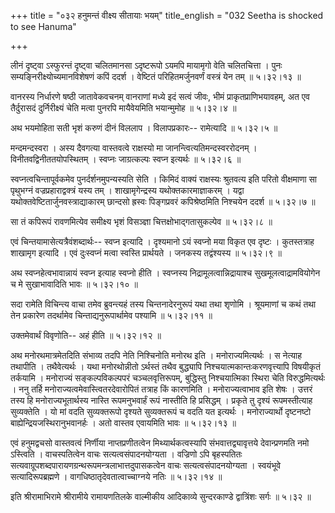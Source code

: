 +++
title = "०३२ हनुमन्तं वीक्ष्य सीतायाः भयम्"
title_english = "032 Seetha is shocked to see Hanuma"

+++


लीनं दृष्ट्वा ऽस्फुरन्तं दृष्ट्वा चलितमानसा ऽदृष्टरूपो ऽयमपि मायामृगो
वेति चलितचित्ता । पुनः सम्यङ्निरीक्ष्योच्यमानविशेषणं कपिं ददर्श ।
वेष्टितं परिहितमर्जुनवर्णं वस्त्रं येन तम्  ॥  ५।३२।१३  ॥   

  

वानरस्य निर्धारणे षष्ठी जातावेकवचनम् वानराणां मध्ये इदं सत्वं जीवः, भीमं
प्राकृतप्राणिभयावहम्, अत एव तैर्दुरासदं दुर्निरीक्ष्यं चेति मत्वा पुनरपि
मायैवेयमिति भयान्मुमोह  ॥  ५।३२।४  ॥   

  

अथ भयमोहिता सती भृशं करुणं दीनं विललाप । विलापप्रकारः-- रामेत्यादि  ॥ 
५।३२।५  ॥   

  

मन्दमन्दस्वरा । अस्य दैवगत्या वास्तवत्वे राक्षस्यो मा
जानन्त्वित्यतिमन्दस्वररोदनम् । विनीतवद्विनीततयोपस्थितम् । स्वप्नः
जाग्रत्कल्पः स्वप्न इत्यर्थः  ॥  ५।३२।६  ॥   

  

स्वप्नत्वचिन्तापूर्वकमेव पुनर्दर्शनमुपन्यस्यति सेति । किमिदं वाक्यं
राक्षस्यः श्रुतवत्य इति परितो वीक्षमाणा सा पृथुभग्नं
वज्रप्रहाराद्वक्त्रं यस्य तम् । शाखामृगेन्द्रस्य यथोक्तकारमाज्ञाकरम् ।
यद्वा यथोक्तवेष्टितार्जुनवस्त्राद्याकारम् छान्दसो ह्रस्वः पिङ्गप्रवरं
कपिश्रेष्ठमिति निश्चयेन ददर्श  ॥  ५।३२।७  ॥   

  

सा तं कपिरूपं रावणमित्येव समीक्ष्य भृशं विसञ्ज्ञा
चित्तक्षोभाद्गतासुकल्पेव  ॥  ५।३२।८  ॥   

  

एवं चिन्तयामासेत्यत्रैवंशब्दार्थः-- स्वप्न इत्यादि । दृश्यमानो ऽयं
स्वप्नो मया विकृत एव दृष्टः । कुतस्तत्राह शाखामृग इत्यादि । एवं
दुःस्वप्नं मत्वा स्वस्ति प्रार्थयते । जनकस्य तद्वंश्यस्य  ॥  ५।३२।९  ॥   

  

अथ स्वप्नहेत्वभावान्नायं स्वप्न इत्याह स्वप्नो हीति । स्वप्नस्य
निद्रामूलत्वान्निद्रायाश्च सुखमूलत्वाद्रामवियोगेन च मे सुखाभावादिति भावः
 ॥  ५।३२।१०  ॥   

  

सदा रामेति विचिन्त्य वाचा तमेव ब्रुवन्त्यहं तस्य चिन्तनादेरनुरूपं यथा
तथा शृणोमि । श्रूयमाणां च कथं तथा तेन प्रकारेण तदर्थामेव
चिन्ताद्यनुरूपार्थामेव पश्यामि  ॥  ५।३२।११  ॥   

  

उक्तमेवार्थं विवृणोति-- अहं हीति  ॥  ५।३२।१२  ॥   

  

अथ मनोरथमात्रमेतदिति संभाव्य तदपि नेति निश्चिनोति मनोरथ इति ।
मनोराज्यमित्यर्थः । स नेत्याह तथापीति । तथैवेत्यर्थः । यथा मनोरथोन्नीतो
ऽर्थस्तं तथैव बुद्ध्यापि निश्चयात्मकान्तःकरणवृत्त्यापि विषयीकृतं
तर्कयामि । मनोराज्यं सङ्कल्पविकल्पपरं चञ्चलवृत्तिरूपम्, बुद्धिस्तु
निश्चयात्मिका स्थिरा चेति विरुद्धमित्यर्थः । ननु तर्हि
मनोराज्यत्वमेवास्त्वितरदेवारोपितं तत्राह किं कारणमिति । मनोराज्यत्वाभाव
इति शेषः । उत्तरं तस्य हि मनोराज्यभूतार्थस्य नास्ति रूपमनुभवार्हं रूपं
नास्तीति हि प्रसिद्धम् । प्रकृते तु दृश्यं रूपमस्तीत्याह सुव्यक्तेति ।
यो मां वदति सुव्यक्तरूपो दृश्यते सुव्यक्तरूपं च वदति यत इत्यर्थः ।
मनोराज्यार्थो दृष्टनष्टो बाह्येन्द्रियजस्थिरानुभवानर्हः । अतो वास्तव
एवायमिति भावः  ॥  ५।३२।१३  ॥   

  

एवं हनुमद्वचसो वास्तवत्वं निर्णीया नाप्तप्रणीतत्वेन मिथ्यार्थकत्वस्यापि
संभवात्तद्व्यावृत्तये देवान्प्रणमति नमो ऽस्त्विति । वाचस्पतित्वेन वाचः
सत्यत्वसंपादनयोग्यता । वज्रिणो ऽपि बृहस्पतितः
सत्यवाग्रूपशब्दपारायणग्रन्थरूपमन्त्रलाभात्तदुपासकत्वेन वाचः
सत्यत्वसंपादनयोग्यता । स्वयंभूवे सत्यादिरूपब्रह्मणे ।
वागधिष्ठातृदेवतात्वाच्चाग्नये नतिः  ॥  ५।३२।१४  ॥   

  

इति श्रीरामाभिरामे श्रीरामीये रामायणतिलके वाल्मीकीय आदिकाव्ये
सुन्दरकाण्डे द्वात्रिंशः सर्गः  ॥  ५।३२  ॥   

  


